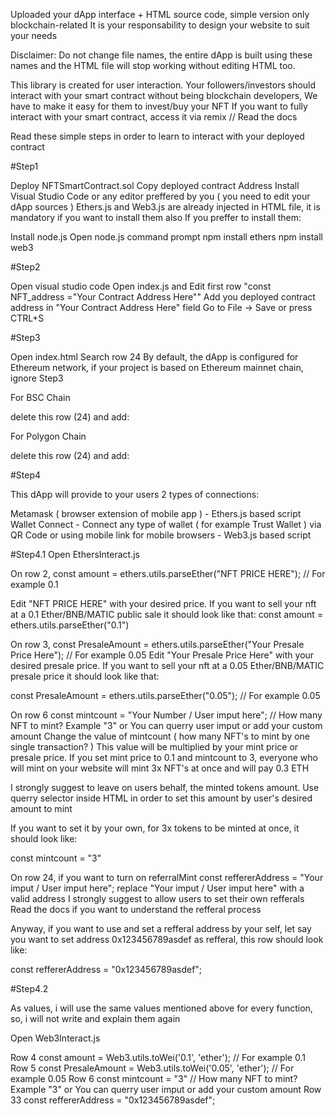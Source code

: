 Uploaded your dApp interface + HTML source code, simple version only blockchain-related
It is your responsability to design your website to suit your needs

Disclaimer: Do not change file names, the entire dApp is built using these names and the HTML file will stop working without editing HTML too.

This library is created for user interaction. Your followers/investors should interact with your smart contract without being blockchain developers,
We have to make it easy for them to invest/buy your NFT
If you want to fully interact with your smart contract, access it via remix // Read the docs

Read these simple steps in order to learn to interact with your deployed contract

#Step1

Deploy NFTSmartContract.sol
Copy deployed contract Address
Install Visual Studio Code or any editor preffered by you ( you need to edit your dApp sources )
Ethers.js and Web3.js are already injected in HTML file, it is mandatory if you want to install them also
If you preffer to install them:

Install node.js
Open node.js command prompt
npm install ethers
npm install web3

#Step2

Open visual studio code
Open index.js and Edit first row "const NFT_address ="Your Contract Address Here""
Add you deployed contract address in "Your Contract Address Here" field
Go to File -> Save or press CTRL+S

#Step3

Open index.html
Search row 24
By default, the dApp is configured for Ethereum network, if your project is based on Ethereum mainnet chain, ignore Step3

For BSC Chain
<script src="SwitchToEthereum.js"></script> delete this row (24) and add:

<script src="SwitchToBSC.js"></script>

For Polygon Chain
<script src="SwitchToEthereum.js"></script> delete this row (24) and add:

<script src="SwitchToPolygon.js"></script>

#Step4

This dApp will provide to your users 2 types of connections:

Metamask ( browser extension of mobile app ) - Ethers.js based script
Wallet Connect - Connect any type of wallet ( for example Trust Wallet ) via QR Code or using mobile link for mobile browsers - Web3.js based script

#Step4.1
Open EthersInteract.js

On row 2, const amount = ethers.utils.parseEther("NFT PRICE HERE"); // For example 0.1

Edit "NFT PRICE HERE" with your desired price. If you want to sell your nft at a 0.1 Ether/BNB/MATIC public sale it should look like that:
const amount = ethers.utils.parseEther("0.1")

On row 3, const PresaleAmount = ethers.utils.parseEther("Your Presale Price Here"); // For example 0.05
Edit "Your Presale Price Here" with your desired presale price. If you want to sell your nft at a 0.05 Ether/BNB/MATIC presale price it should look like that:

const PresaleAmount = ethers.utils.parseEther("0.05"); // For example 0.05

On row 6 const mintcount = "Your Number / User imput here"; // How many NFT to mint? Example "3" or You can querry user imput or add your custom amount
Change the value of mintcount ( how many NFT's to mint by one single transaction? )
This value will be multiplied by your mint price or presale price. If you set mint price to 0.1 and mintcount to 3, everyone who will mint on your website will mint
3x NFT's at once and will pay 0.3 ETH

I strongly suggest to leave on users behalf, the minted tokens amount. Use querry selector inside HTML in order to set this amount by user's desired amount to mint

If you want to set it by your own, for 3x tokens to be minted at once, it should look like:

const mintcount = "3"

On row 24, if you want to turn on referralMint
const reffererAddress = "Your imput / User imput here";
replace "Your imput / User imput here" with a valid address 
I strongly suggest to allow users to set their own refferals
Read the docs if you want to understand the refferal process

Anyway, if you want to use and set a refferal address by your self, let say you want to set address 0x123456789asdef as refferal, this row should look like:

const reffererAddress = "0x123456789asdef";

#Step4.2

As values, i will use the same values mentioned above for every function, so, i will not write and explain them again

Open Web3Interact.js

Row 4 const amount = Web3.utils.toWei('0.1', 'ether'); // For example 0.1 
Row 5 const PresaleAmount = Web3.utils.toWei('0.05', 'ether'); // For example 0.05
Row 6 const mintcount = "3" // How many NFT to mint? Example "3" or You can querry user imput or add your custom amount
Row 33 const reffererAddress = "0x123456789asdef";


